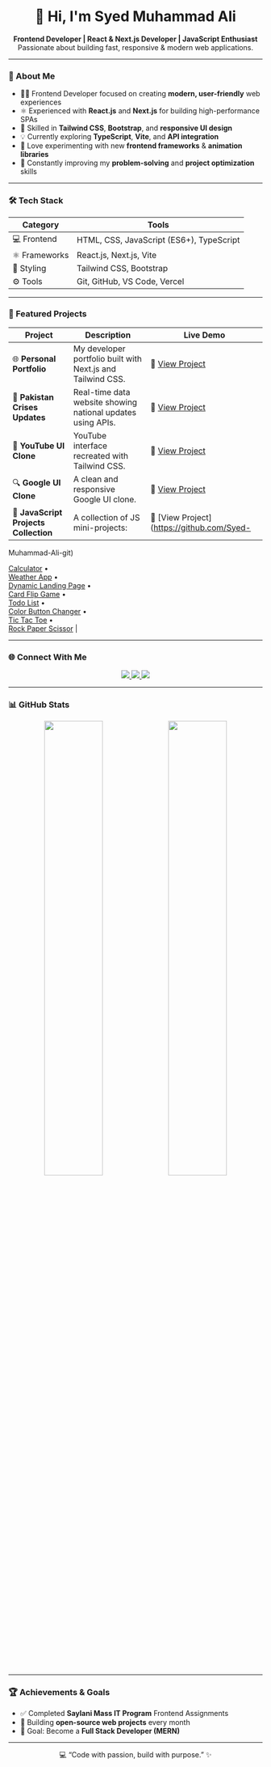<h1 align="center">👋 Hi, I'm Syed Muhammad Ali</h1>

<p align="center">
  <b>Frontend Developer | React & Next.js Developer | JavaScript Enthusiast</b>  
  <br/>
  Passionate about building fast, responsive & modern web applications.
</p>

---

### 🧠 About Me

- 👨‍💻 Frontend Developer focused on creating **modern, user-friendly** web experiences
- ⚛️ Experienced with **React.js** and **Next.js** for building high-performance SPAs
- 🎨 Skilled in **Tailwind CSS**, **Bootstrap**, and **responsive UI design**
- 💡 Currently exploring **TypeScript**, **Vite**, and **API integration**
- 🚀 Love experimenting with new **frontend frameworks** & **animation libraries**
- 🎯 Constantly improving my **problem-solving** and **project optimization** skills

---

### 🛠️ Tech Stack

<div align="center">

| Category      | Tools                                    |
| ------------- | ---------------------------------------- |
| 💻 Frontend   | HTML, CSS, JavaScript (ES6+), TypeScript |
| ⚛️ Frameworks | React.js, Next.js, Vite                  |
| 🎨 Styling    | Tailwind CSS, Bootstrap                  |
| ⚙️ Tools      | Git, GitHub, VS Code, Vercel             |

</div>

---

### 🚀 Featured Projects

| Project                               | Description                                                 | Live Demo                                                                                                |
| ------------------------------------- | ----------------------------------------------------------- | -------------------------------------------------------------------------------------------------------- |
| 🌐 **Personal Portfolio**             | My developer portfolio built with Next.js and Tailwind CSS. | 🔗 [View Project](https://ali-portfolio-nine.vercel.app/)                                                |
| 📰 **Pakistan Crises Updates**        | Real-time data website showing national updates using APIs. | 🔗 [View Project](https://pakistan-crises-updates.vercel.app/)                                           |
| 🎥 **YouTube UI Clone**               | YouTube interface recreated with Tailwind CSS.              | 🔗 [View Project](https://syed-muhammad-ali-git.github.io/Tailwind-Assignments/youtube-clone/index.html) |
| 🔍 **Google UI Clone**                | A clean and responsive Google UI clone.                     | 🔗 [View Project](https://youtube-google-ui-clone.netlify.app/google-ui/)                                |
| 🧮 **JavaScript Projects Collection** | A collection of JS mini-projects:                           | 🔗 [View Project](https://github.com/Syed-
Muhammad-Ali-git)

[Calculator](https://syed-muhammad-ali-git.github.io/Javasscript-assignments/calculator/index.html) •  
 [Weather App](https://syed-muhammad-ali-git.github.io/Javasscript-assignments/weather-app/index.html) •  
 [Dynamic Landing Page](https://syed-muhammad-ali-git.github.io/Javasscript-assignments/dynamic-landing-page/index.html) •  
 [Card Flip Game](https://syed-muhammad-ali-git.github.io/Javasscript-assignments/card-flip-game/index.html) •  
 [Todo List](https://syed-muhammad-ali-git.github.io/Javasscript-assignments/todo%20list/index.html) •  
 [Color Button Changer](https://syed-muhammad-ali-git.github.io/Javasscript-assignments/colour_button_changer/index.html) •  
 [Tic Tac Toe](https://syed-muhammad-ali-git.github.io/Javasscript-assignments/tic-tac-toe/index.html) •  
 [Rock Paper Scissor](https://syed-muhammad-ali-git.github.io/Javasscript-assignments/rock-paper-scissor/index.html) |

---

### 🌐 Connect With Me

<p align="center">
  <a href="https://www.linkedin.com/in/syed-muhammed-ali-18669b2a1/">
    <img src="https://img.shields.io/badge/LinkedIn-blue?style=for-the-badge&logo=linkedin" />
  </a>
  <a href="https://ali-portfolio-nine.vercel.app/">
    <img src="https://img.shields.io/badge/Portfolio-black?style=for-the-badge&logo=vercel" />
  </a>
  <a href="https://github.com/Syed-Muhammad-Ali-Git">
    <img src="https://img.shields.io/badge/GitHub-gray?style=for-the-badge&logo=github" />
  </a>
</p>

---

### 📊 GitHub Stats

<p align="center">
  <img width="48%" src="https://github-readme-stats.vercel.app/api?username=Syed-Muhammad-Ali-Git&show_icons=true&theme=tokyonight" />
  <img width="48%" src="https://github-readme-streak-stats.herokuapp.com/?user=Syed-Muhammad-Ali-Git&theme=tokyonight" />
</p>

---

### 🏆 Achievements & Goals

- ✅ Completed **Saylani Mass IT Program** Frontend Assignments
- 💪 Building **open-source web projects** every month
- 🎯 Goal: Become a **Full Stack Developer (MERN)**

---

<p align="center">💻 “Code with passion, build with purpose.” ✨</p>
